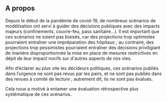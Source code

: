## A propos 

Depuis le début de la pandémie de covid-19, de nombreux scénarios de modélisation ont servi à guider des décisions publiques avec des impacts majeurs (confinements, couvre-feu, pass sanitaire...). Il est important que ces scénarios ne soient pas biaisés, car des projections trop optimistes pourraient entraîner une impréparation des hôpitaux ; au contraire, des projections trop pessimistes pourraient entraîner des décisions priviligiant de manière disproportionnée la mise en place de mesures restrictives en dépit de leur impact nocifs sur d'autres aspects de nos vies.

Afin d’éclairer au plus vite les décideurs politiques, ces scénarios publiés dans l’urgence ne sont pas revus par les pairs, et ne sont pas publiés dans des revues à comité de lecture ; autrement dit, ils ne sont pas évalués.

Cela nous a motivé à entamer une évaluation rétrospective plus systématique de ces scénarios.
